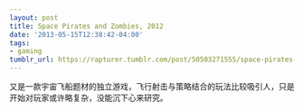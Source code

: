 ```yaml
---
layout: post
title: Space Pirates and Zombies, 2012
date: '2013-05-15T12:38:42-04:00'
tags:
- gaming
tumblr_url: https://rapturer.tumblr.com/post/50503271555/space-pirates-and-zombies-2012
---
```

又是一款宇宙飞船题材的独立游戏，飞行射击与策略结合的玩法比较吸引人，只是开始对玩家或许略复杂，没能沉下心来研究。

